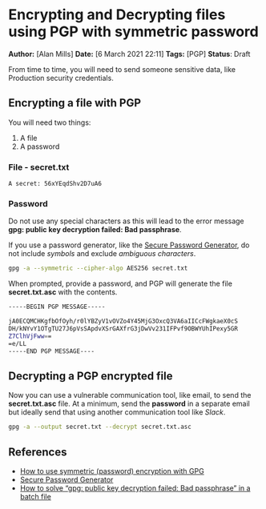 # Encrypting and Decrypting files using PGP with symmetric password

**Author:** [Alan Mills]
**Date:** [6 March 2021 22:11]
**Tags:** [PGP]
**Status**: Draft

From time to time, you will need to send someone sensitive data, like Production security credentials. 

## Encrypting a file with PGP

You will need two things:

1. A file
2. A password

### File - secret.txt

```text
A secret: 56xYEqdShv2D7uA6
```

### Password

Do not use any special characters as this will lead to the error message **gpg: public key decryption failed: Bad passphrase**.

If you use a password generator, like the [Secure Password Generator](https://passwordsgenerator.net), do not include *symbols* and exclude *ambiguous characters*.

```bash
gpg -a --symmetric --cipher-algo AES256 secret.txt
```

When prompted, provide a password, and PGP will generate the file **secret.txt.asc** with the contents.

```bash
-----BEGIN PGP MESSAGE-----

jA0ECQMCHKgfbOfOyh/r0lYBZyV1vOVZo4Y45MjG3OxcQ3VA6aIICcFWgkaeX0cS
DH/kNYvY1OTgTU27J6pVsSApdvXSrGAXfrG3jDwVv231IFPvf9OBWYUhIPexy5GR
Z7ClhVjFww==
=e/LL
-----END PGP MESSAGE----
```

## Decrypting a PGP encrypted file

Now you can use a vulnerable communication tool, like email, to send the **secret.txt.asc** file.  At a minimum, send the **password** in a separate email but ideally send that using another communication tool like *Slack*.

```bash
gpg -a --output secret.txt --decrypt secret.txt.asc
```

## References
* [How to use symmetric (password) encryption with GPG](https://medium.com/@retprogramisto/how-to-use-symmetric-password-encryption-with-gpg-af0d9734d08c)
* [Secure Password Generator](https://passwordsgenerator.net)
* [How to solve “gpg: public key decryption failed: Bad passphrase” in a batch file](https://everyuseful.com/how-to-solve-gpg-public-key-decryption-failed-bad-passphrase-in-batch-file/)